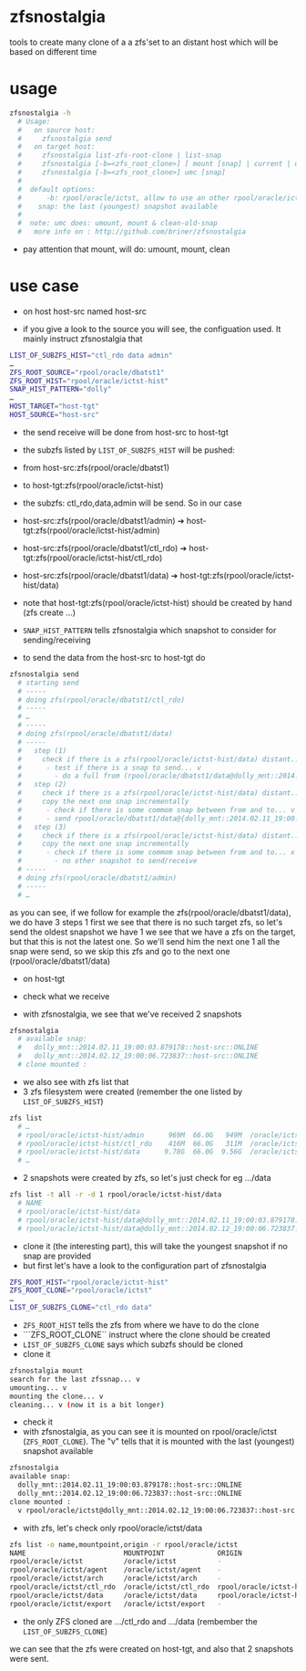 zfsnostalgia
============

tools to create many clone of a a  zfs'set to an distant host which will be based on different time

# usage

```bash
zfsnostalgia -h
  # Usage:
  #   on source host:
  #     zfsnostalgia send
  #   on target host:
  #     zfsnostalgia list-zfs-root-clone | list-snap
  #     zfsnostalgia [-b=<zfs_root_clone>] [ mount [snap] | current | umount | clean-old-snap ]
  #     zfsnostalgia [-b=<zfs_root_clone>] umc [snap]
  # 
  #  default options:
  #      -b: rpool/oracle/ictst, allow to use an other rpool/oracle/ictst
  #    snap: the last (youngest) snapshot available
  # 
  #  note: umc does: umount, mount & clean-old-snap
  #   more info on : http://github.com/briner/zfsnostalgia
```

* pay attention that mount, will do: umount, mount, clean


# use case

* on host host-src named host-src

 * if you give a look to the source you will see, the configuation used. It mainly instruct zfsnostalgia that
```bash
LIST_OF_SUBZFS_HIST="ctl_rdo data admin"
…
ZFS_ROOT_SOURCE="rpool/oracle/dbatst1"
ZFS_ROOT_HIST="rpool/oracle/ictst-hist"
SNAP_HIST_PATTERN="dolly"
…
HOST_TARGET="host-tgt"
HOST_SOURCE="host-src"
```
  * the send receive will be done from host-src to host-tgt
  * the subzfs listed by ```LIST_OF_SUBZFS_HIST``` will be pushed:
   * from host-src:zfs(rpool/oracle/dbatst1)
   * to host-tgt:zfs(rpool/oracle/ictst-hist)
  * the subzfs: ctl_rdo,data,admin will be send. So in our case 
   * host-src:zfs(rpool/oracle/dbatst1/admin) ➔  host-tgt:zfs(rpool/oracle/ictst-hist/admin)
   * host-src:zfs(rpool/oracle/dbatst1/ctl_rdo) ➔  host-tgt:zfs(rpool/oracle/ictst-hist/ctl_rdo)
   * host-src:zfs(rpool/oracle/dbatst1/data) ➔  host-tgt:zfs(rpool/oracle/ictst-hist/data)
  * note that host-tgt:zfs(rpool/oracle/ictst-hist) should be created by hand (zfs create …)
  * ```SNAP_HIST_PATTERN``` tells zfsnostalgia which snapshot to consider for sending/receiving


 * to send the data from the host-src to host-tgt do

```bash
zfsnostalgia send
  # starting send
  # -----
  # doing zfs(rpool/oracle/dbatst1/ctl_rdo) 
  # -----
  # …
  # -----
  # doing zfs(rpool/oracle/dbatst1/data) 
  # -----
  #   step (1)
  #     check if there is a zfs(rpool/oracle/ictst-hist/data) distant... x
  #      - test if there is a snap to send... v
  #        - do a full from (rpool/oracle/dbatst1/data@dolly_mnt::2014.02.11_19:00:03.879178::host-src::ONLINE) to (rpool/oracle/ictst-hist/data)
  #   step (2)
  #     check if there is a zfs(rpool/oracle/ictst-hist/data) distant... v
  #     copy the next one snap incrementally
  #      - check if there is some commom snap between from and to... v it us the snap(dolly_mnt::2014.02.12_19:00:06.723837::host-src::ONLINE)
  #      - send rpool/oracle/dbatst1/data@{dolly_mnt::2014.02.11_19:00:03.879178::host-src::ONLINE,dolly_mnt::2014.02.12_19:00:06.723837::host-src::ONLINE} | receive rpool/oracle/ictst-hist/data
  #   step (3)
  #     check if there is a zfs(rpool/oracle/ictst-hist/data) distant... v
  #     copy the next one snap incrementally
  #      - check if there is some commom snap between from and to... x
  #        - no other snapshot to send/receive
  # -----
  # doing zfs(rpool/oracle/dbatst1/admin) 
  # -----
  # …
```

as you can see, if we follow for example the zfs(rpool/oracle/dbatst1/data), we do have 3 steps
 1 first we see that there is no such target zfs, so let's send the oldest snapshot we have
 1 we see that we have a zfs on the target, but that this is not the latest one. So we'll send him the next one
 1 all the snap were send, so we skip this zfs and go to the next one (rpool/oracle/dbatst1/data)

* on host-tgt

 * check what we receive
  * with zfsnostalgia, we see that we've received 2 snapshots
```bash
zfsnostalgia 
  # available snap:
  #   dolly_mnt::2014.02.11_19:00:03.879178::host-src::ONLINE
  #   dolly_mnt::2014.02.12_19:00:06.723837::host-src::ONLINE
  # clone mounted :
````
 * we also see with zfs list that
  * 3 zfs filesystem were created (remember the one listed by ```LIST_OF_SUBZFS_HIST```)
```bash
zfs list
  # …
  # rpool/oracle/ictst-hist/admin      969M  66.0G   949M  /oracle/ictst-hist/admin
  # rpool/oracle/ictst-hist/ctl_rdo    416M  66.0G   311M  /oracle/ictst-hist/ctl_rdo
  # rpool/oracle/ictst-hist/data      9.78G  66.0G  9.56G  /oracle/ictst-hist/data
  # …
```
  * 2 snapshots were created by zfs, so let's just check for eg …/data
```bash
zfs list -t all -r -d 1 rpool/oracle/ictst-hist/data
  # NAME                                                                                USED  AVAIL  REFER  MOUNTPOINT
  # rpool/oracle/ictst-hist/data                                                       9.78G  66.0G  9.56G  /oracle/ictst-hist/data
  # rpool/oracle/ictst-hist/data@dolly_mnt::2014.02.11_19:00:03.879178::host-src::ONLINE   233M      -  9.56G  -
  # rpool/oracle/ictst-hist/data@dolly_mnt::2014.02.12_19:00:06.723837::host-src::ONLINE      0      -  9.56G  -
```
  
 * clone it (the interesting part), this will take the youngest snapshot if no snap are provided
  * but first let's have a look to the configuration part of zfsnostalgia
```bash
ZFS_ROOT_HIST="rpool/oracle/ictst-hist"
ZFS_ROOT_CLONE="rpool/oracle/ictst"
…
LIST_OF_SUBZFS_CLONE="ctl_rdo data"
```
   * ```ZFS_ROOT_HIST``` tells the zfs from where we have to do the clone
   * ```ZFS_ROOT_CLONE`` instruct where the clone should be created
   * ```LIST_OF_SUBZFS_CLONE``` says which subzfs should be cloned
  * clone it
```bash
zfsnostalgia mount
search for the last zfssnap... v
umounting... v
mounting the clone... v
cleaning... v (now it is a bit longer)
```
  * check it
   *  with zfsnostalgia, as you can see it is mounted on rpool/oracle/ictst (```ZFS_ROOT_CLONE```). The "v" tells that it is mounted with the last (youngest) snapshot available
```bash
zfsnostalgia 
available snap:
  dolly_mnt::2014.02.11_19:00:03.879178::host-src::ONLINE
  dolly_mnt::2014.02.12_19:00:06.723837::host-src::ONLINE
clone mounted :
  v rpool/oracle/ictst@dolly_mnt::2014.02.12_19:00:06.723837::host-src::ONLINE   
```
  * with zfs, let's check only rpool/oracle/ictst/data
```bash
zfs list -o name,mountpoint,origin -r rpool/oracle/ictst
NAME                        MOUNTPOINT             ORIGIN
rpool/oracle/ictst          /oracle/ictst          -
rpool/oracle/ictst/agent    /oracle/ictst/agent    -
rpool/oracle/ictst/arch     /oracle/ictst/arch     -
rpool/oracle/ictst/ctl_rdo  /oracle/ictst/ctl_rdo  rpool/oracle/ictst-hist/ctl_rdo@dolly_mnt::2014.02.12_19:00:06.723837::host-src::ONLINE
rpool/oracle/ictst/data     /oracle/ictst/data     rpool/oracle/ictst-hist/data@dolly_mnt::2014.02.12_19:00:06.723837::host-src::ONLINE
rpool/oracle/ictst/export   /oracle/ictst/export   -
```
   * the only ZFS cloned are …/ctl_rdo and …/data (rembember the ```LIST_OF_SUBZFS_CLONE```)
   
we can see that the zfs were created on host-tgt, and also that 2 snapshots were sent.
